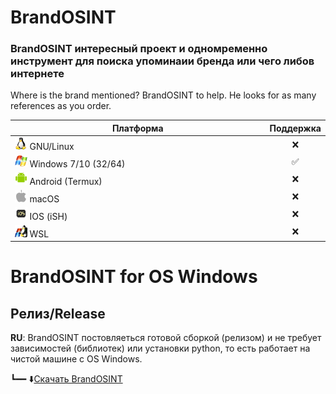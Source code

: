 # BrandOSINT
### BrandOSINT интересный проект и одномременно инструмент для поиска упоминаии бренда или чего либов интернете

Where is the brand mentioned? BrandOSINT to help.
He looks for as many references as you order.

| Платформа             | Поддержка |
|-----------------------|:---------:|
| <img src="https://github.com/saivan4ick/BrandOSINT/blob/main/icons/Linux.png" width="5%" /> GNU/Linux             |     ❌    |
| <img src="https://github.com/saivan4ick/BrandOSINT/blob/main/icons/Windows.png" width="5%" /> Windows 7/10 (32/64)  |     ✅    |
| <img src="https://github.com/saivan4ick/BrandOSINT/blob/main/icons/Android.png" width="5%" /> Android (Termux)      |     ❌    |
| <img src="https://github.com/saivan4ick/BrandOSINT/blob/main/icons/macOS.png" width="5%" /> macOS                 |     ❌    |
| <img src="https://github.com/saivan4ick/BrandOSINT/blob/main/icons/IOS.png" width="5%" /> IOS (iSH)                   |     ❌    |
| <img src="https://github.com/saivan4ick/BrandOSINT/blob/main/icons/WSL.png" width="5%" /> WSL                   |     ❌    | 

# BrandOSINT for OS Windows

## Релиз/Release
**RU**: BrandOSINT постовляеться готовой сборкой (релизом) и не требует зависимостей (библиотек) или установки python, то есть работает на чистой машине с OS Windows.

┗━━ ⬇️[Скачать BrandOSINT](https://github.com/saivan4ick/BrandOSINT/releases "скачать готовую сборку BrandOSINT для Windows")
